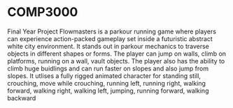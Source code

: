 # COMP3000
 Final Year Project
 Flowmasters is a parkour running game where players can experience action-packed gameplay set inside a futuristic abstract white city environment. It stands out in parkour mechanics to traverse objects in different shapes or forms. The player can jump on walls, climb on platforms, running on a wall, vault objects. The player also has the ability to climb huge buidlings and can run faster on slopes and also jump from slopes.
It utlises a fully rigged animated character for standing still, crouching, move while crouching, running left, running right, walking forward, walking right, walking left, jumping, running forward, walking backward
